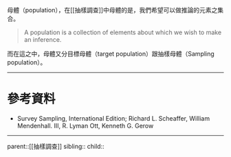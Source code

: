 母體（population），在[[抽樣調查]]中母體的是，我們希望可以做推論的元素之集合。
>A population is a collection of elements about which we wish to make an inference.

而在這之中，母體又分目標母體（target population）跟抽樣母體（Sampling population）。
- - -
# 參考資料
- Survey Sampling, International Edition; Richard L. Scheaffer, William Mendenhall. III, R. Lyman Ott, Kenneth G. Gerow
- - -
parent::[[抽樣調查]]
sibling::
child::